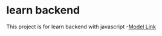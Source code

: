 # learn backend

This project  is for learn backend with javascript
-[Model Link](https://app.eraser.io/workspace/YtPqZ1VogxGy1jzIDkzj?origin=share)
